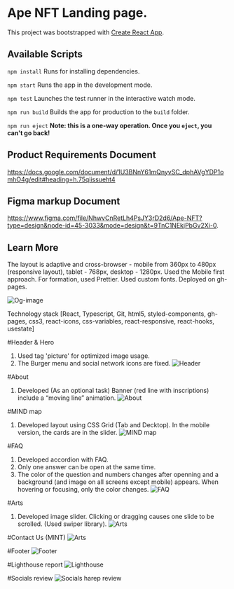 # Ape NFT Landing page.

This project was bootstrapped with
[Create React App](https://github.com/facebook/create-react-app).

## Available Scripts

`npm install` Runs for installing dependencies.

`npm start` Runs the app in the development mode.

`npm test` Launches the test runner in the interactive watch mode.

`npm run build` Builds the app for production to the `build` folder.

`npm run eject` **Note: this is a one-way operation. Once you `eject`, you can't
go back!**

## Product Requirements Document

https://docs.google.com/document/d/1U3BNnY61mQnyvSC_dphAVgYDP1omhO4g/edit#heading=h.75qiissueht4

## Figma markup Document

https://www.figma.com/file/NhwvCnRetLh4PsJY3rD2d6/Ape-NFT?type=design&node-id=45-3033&mode=design&t=9TnC1NEkjPbGv2Xi-0.

## Learn More

The layout is adaptive and cross-browser - mobile from 360px to 480px
(responsive layout), tablet - 768px, desktop - 1280px. Used the Mobile first
approach. For formation, used Prettier. Used custom fonts. Deployed on gh-pages.

![Og-image](https://github.com/darynakarmazin/ape-nft/raw/main/src/img/og-image/og.png)

Technology stack [React, Typescript, Git, html5, styled-components, gh-pages,
css3, react-icons, css-variables, react-responsive, react-hooks, usestate]

#Header & Hero

1. Used tag 'picture' for optimized image usage.
2. The Burger menu and social network icons are fixed.
   ![Header](https://github.com/darynakarmazin/ape-nft/raw/main/src/img/og-image/header-hero.png)

#About

1. Developed (As an optional task) Banner (red line with inscriptions) include a
   “moving line” animation.
   ![About](https://github.com/darynakarmazin/ape-nft/raw/main/src/img/og-image/about-line.png)

#MIND map

1. Developed layout using CSS Grid (Tab and Decktop). In the mobile version, the
   cards are in the slider.
   ![MIND map](https://github.com/darynakarmazin/ape-nft/raw/main/src/img/og-image/mind-map.png)

#FAQ

1. Developed accordion with FAQ.
2. Only one answer can be open at the same time.
3. The color of the question and numbers changes after openning and a background
   (and image on all screens except mobile) appears. When hovering or focusing,
   only the color changes.
   ![FAQ](https://github.com/darynakarmazin/ape-nft/raw/main/src/img/og-image/faq.png)

#Arts

1. Developed image slider. Clicking or dragging causes one slide to be scrolled.
   (Used swiper library).
   ![Arts](https://github.com/darynakarmazin/ape-nft/raw/main/src/img/og-image/arts-slider.png)

#Contact Us (MINT)
![Arts](https://github.com/darynakarmazin/ape-nft/raw/main/src/img/og-image/mind.png)

#Footer
![Footer](https://github.com/darynakarmazin/ape-nft/raw/main/src/img/og-image/footer.png)

#Lighthouse report
![Lighthouse](https://github.com/darynakarmazin/ape-nft/raw/main/src/img/og-image/lighthouse.png)

#Socials review
![Socials harep review](https://github.com/darynakarmazin/ape-nft/raw/main/src/img/og-image/image.png)
